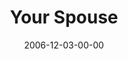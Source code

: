 ---
layout: message
category: message
series: "Home For The Holidays"
title: "Your Spouse"
date: 2006-12-03-00-00
message_id: 40
audio: "http://s3.amazonaws.com/crossroads-media/media/legacy/mp3/HFTH_01_Your_Spouse_12-03-06_Tome.mp3"
audio-duration: "41:18"
explicit: false
---